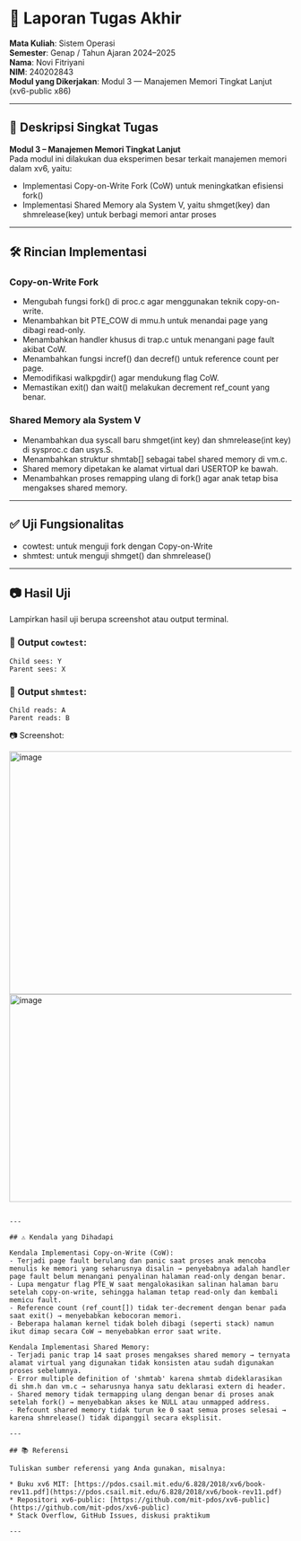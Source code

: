# 📝 Laporan Tugas Akhir

**Mata Kuliah**: Sistem Operasi  
**Semester**: Genap / Tahun Ajaran 2024–2025  
**Nama**: Novi Fitriyani  
**NIM**: 240202843  
**Modul yang Dikerjakan**: Modul 3 — Manajemen Memori Tingkat Lanjut (xv6-public x86)  


---

## 📌 Deskripsi Singkat Tugas

**Modul 3 – Manajemen Memori Tingkat Lanjut**  
Pada modul ini dilakukan dua eksperimen besar terkait manajemen memori dalam xv6, yaitu:
- Implementasi Copy-on-Write Fork (CoW) untuk meningkatkan efisiensi fork()
- Implementasi Shared Memory ala System V, yaitu shmget(key) dan shmrelease(key) untuk berbagi memori antar proses
---

## 🛠️ Rincian Implementasi


###  Copy-on-Write Fork

- Mengubah fungsi fork() di proc.c agar menggunakan teknik copy-on-write.
- Menambahkan bit PTE_COW di mmu.h untuk menandai page yang dibagi read-only.
- Menambahkan handler khusus di trap.c untuk menangani page fault akibat CoW.
- Menambahkan fungsi incref() dan decref() untuk reference count per page.
- Memodifikasi walkpgdir() agar mendukung flag CoW.
- Memastikan exit() dan wait() melakukan decrement ref_count yang benar.

### Shared Memory ala System V
- Menambahkan dua syscall baru shmget(int key) dan shmrelease(int key) di sysproc.c dan usys.S.
- Menambahkan struktur shmtab[] sebagai tabel shared memory di vm.c.
- Shared memory dipetakan ke alamat virtual dari USERTOP ke bawah.
- Menambahkan proses remapping ulang di fork() agar anak tetap bisa mengakses shared memory.
  
---

## ✅ Uji Fungsionalitas

* cowtest: untuk menguji fork dengan Copy-on-Write
* shmtest: untuk menguji shmget() dan shmrelease()

---

## 📷 Hasil Uji

Lampirkan hasil uji berupa screenshot atau output terminal.

### 📍 Output `cowtest`:

```
Child sees: Y
Parent sees: X
```

### 📍 Output `shmtest`:

```
Child reads: A
Parent reads: B
```

📷 Screenshot:

<img width="1028" height="433" alt="image" src="https://github.com/user-attachments/assets/4c5f7a43-6f2d-40cc-9bf1-86d5998c5630" />

<img width="857" height="370" alt="image" src="https://github.com/user-attachments/assets/4416e366-09a6-46ae-8e40-66a6721416fe" />


```

---

## ⚠️ Kendala yang Dihadapi

Kendala Implementasi Copy-on-Write (CoW):
- Terjadi page fault berulang dan panic saat proses anak mencoba menulis ke memori yang seharusnya disalin → penyebabnya adalah handler page fault belum menangani penyalinan halaman read-only dengan benar.
- Lupa mengatur flag PTE_W saat mengalokasikan salinan halaman baru setelah copy-on-write, sehingga halaman tetap read-only dan kembali memicu fault.
- Reference count (ref_count[]) tidak ter-decrement dengan benar pada saat exit() → menyebabkan kebocoran memori.
- Beberapa halaman kernel tidak boleh dibagi (seperti stack) namun ikut dimap secara CoW → menyebabkan error saat write.

Kendala Implementasi Shared Memory:
- Terjadi panic trap 14 saat proses mengakses shared memory → ternyata alamat virtual yang digunakan tidak konsisten atau sudah digunakan proses sebelumnya.
- Error multiple definition of 'shmtab' karena shmtab dideklarasikan di shm.h dan vm.c → seharusnya hanya satu deklarasi extern di header.
- Shared memory tidak termapping ulang dengan benar di proses anak setelah fork() → menyebabkan akses ke NULL atau unmapped address.
- Refcount shared memory tidak turun ke 0 saat semua proses selesai → karena shmrelease() tidak dipanggil secara eksplisit.

---

## 📚 Referensi

Tuliskan sumber referensi yang Anda gunakan, misalnya:

* Buku xv6 MIT: [https://pdos.csail.mit.edu/6.828/2018/xv6/book-rev11.pdf](https://pdos.csail.mit.edu/6.828/2018/xv6/book-rev11.pdf)
* Repositori xv6-public: [https://github.com/mit-pdos/xv6-public](https://github.com/mit-pdos/xv6-public)
* Stack Overflow, GitHub Issues, diskusi praktikum

---
